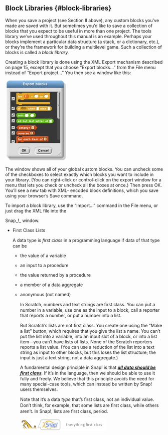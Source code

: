 ## Block Libraries {#block-libraries}

When you save a project (see Section II above), any custom blocks you’ve made are saved with it. But sometimes you’d like to save a collection of blocks that you expect to be useful in more than one project. The tools library we’ve used throughout this manual is an example. Perhaps your blocks implement a particular data structure (a stack, or a dictionary, etc.), or they’re the framework for building a multilevel game. Such a collection of blocks is called a _block library._

Creating a block library is done using the XML Export mechanism described on page 15, except that you choose “Export blocks…” from the File menu instead of “Export project…” You then see a window like this:

![image](SnapManual/Image_079.jpg)

The window shows all of your global custom blocks. You can uncheck some of the checkboxes to select exactly which blocks you want to include in your library. (You can right-click or control-click on the export window for a menu that lets you check or uncheck all the boxes at once.) Then press OK. You’ll see a new tab with XML- encoded block definitions, which you save using your browser’s Save command.

To import a block library, use the “Import…” command in the File menu, or just drag the XML file into the

Snap_!_ window.

*   First Class Lists

    A data type is _ﬁrst class_ in a programming language if data of that type can be

    *   the value of a variable

    *   an input to a procedure

    *   the value returned by a procedure

    *   a member of a data aggregate

    *   anonymous (not named)

        In Scratch, numbers and text strings are ﬁrst class. You can put a number in a variable, use one as the input to a block, call a reporter that reports a number, or put a number into a list.

        But Scratch’s lists are not ﬁrst class. You create one using the “Make a list” button, which requires that you give the list a name. You can’t put the list into a variable, into an input slot of a block, or into a list item—you can’t have lists of lists. None of the Scratch reporters reports a list value. (You can use a reduction of the list into a text string as input to other blocks, but this loses the list structure; the input is just a text string, not a data aggregate.)

        A fundamental design principle in Snap! is that <u>_**all data should be ﬁrst class**_</u>_._ If it’s in the language, then we should be able to use it fully and freely. We believe that this principle avoids the need for many special-case tools, which can instead be written by Snap! users themselves.

        Note that it’s a data _type_ that’s ﬁrst class, not an individual value. Don’t think, for example, that some lists are ﬁrst class, while others aren’t. In Snap!, lists are ﬁrst class, period.

        ![image](SnapManual/Image_080.png)